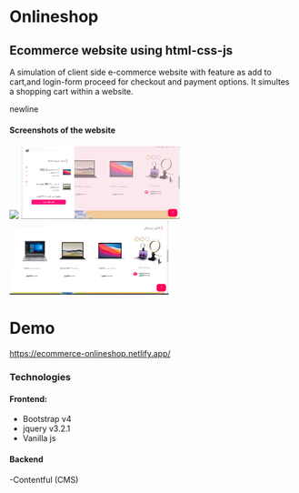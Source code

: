 # Onlineshop

## Ecommerce website using html-css-js

A simulation of client side e-commerce website with feature as add to cart,and login-form proceed for checkout and payment options. It simultes a shopping cart within a website.

newline

#### Screenshots of the website

<div>
 <p>
<img src="./screenshot/dem1.png" width="280px">
<img src="./screenshot/dem2.png" width="280px">
<img src="./screenshot/demo3.png" width="280px">
  </p>
</div>

# Demo

https://ecommerce-onlineshop.netlify.app/

### Technologies

#### Frontend:

- Bootstrap v4
- jquery v3.2.1
- Vanilla js

#### Backend

-Contentful (CMS)
